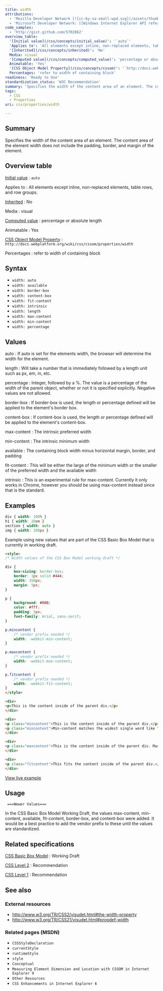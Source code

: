 ```yaml
---
title: width
attributions:
  - 'Mozilla Developer Network [![cc-by-sa-small-wpd.svg](/assets/thumb/8/8c/cc-by-sa-small-wpd.svg/120px-cc-by-sa-small-wpd.svg.png)](http://creativecommons.org/licenses/by-sa/3.0/us/): [Article](https://developer.mozilla.org/en-US/docs/Web/CSS/width)'
  - 'Microsoft Developer Network: [[Windows Internet Explorer API reference](http://msdn.microsoft.com/en-us/library/ie/hh828809%28v=vs.85%29.aspx) Article]'
code_samples:
  - 'http://gist.github.com/5702862'
overview_table:
  '[Initial value](/css/concepts/initial_value)': '`auto`'
  'Applies to': 'All elements except inline, non-replaced elements, table rows, and row groups.'
  '[Inherited](/css/concepts/inherited)': 'No'
  Media: visual
  '[Computed value](/css/concepts/computed_value)': 'percentage or absolute length'
  Animatable: 'Yes'
  '[CSS Object Model Property](/css/concepts/cssom)': '`http://docs.webplatform.org/wiki/css/cssom/properties/width`'
  Percentages: 'refer to width of containing block'
readiness: 'Ready to Use'
standardization_status: 'W3C Recommendation'
summary: 'Specifies the width of the content area of an element. The content area of the element width does not include the padding, border, and margin of the element.'
tags:
  - CSS
  - Properties
uri: css/properties/width

---
```

## <span>Summary</span>

Specifies the width of the content area of an element. The content area of the element width does not include the padding, border, and margin of the element.

## <span>Overview table</span>

[Initial value](/css/concepts/initial_value)
:   `auto`

Applies to
:   All elements except inline, non-replaced elements, table rows, and row groups.

[Inherited](/css/concepts/inherited)
:   No

Media
:   visual

[Computed value](/css/concepts/computed_value)
:   percentage or absolute length

Animatable
:   Yes

[CSS Object Model Property](/css/concepts/cssom)
:   `http://docs.webplatform.org/wiki/css/cssom/properties/width`

Percentages
:   refer to width of containing block

## <span>Syntax</span>

-   `width: auto`
-   `width: available`
-   `width: border-box`
-   `width: content-box`
-   `width: fit-content`
-   `width: intrinsic`
-   `width: length`
-   `width: max-content`
-   `width: min-content`
-   `width: percentage`

## <span>Values</span>

auto
:   If auto is set for the elements width, the browser will determine the width for the element.

length
:   Will take a number that is immediately followed by a length unit such as px, em, in, etc.

percentage
:   Integer, followed by a %. The value is a percentage of the width of the parent object, whether or not it is specified explicitly. Negative values are not allowed.

border-box
:   If border-box is used, the length or percentage defined will be applied to the element's border box.

content-box
:   If content-box is used, the length or percentage defined will be applied to the element's content-box.

max-content
:   The intrinsic preferred width

min-content
:   The intrinsic minimum width

available
:   The containing block width minus horizontal margin, border, and padding

fit-content
:   This will be either the large of the minimum width or the smaller of the preferred width and the available width

intrinsic
:   This is an experimental rule for max-content. Currently it only works in Chrome, however you should be using max-content instead since that is the standard.

## <span>Examples</span>

``` css
div { width: 100% }
h1 { width: 20em }
section { width: auto }
img { width: 100px }
```

Example using new values that are part of the CSS Basic Box Model that is currently in working draft.

``` html
<style>
/* Width values of the CSS Box Model working draft */

div {
    box-sizing: border-box;
    border: 1px solid #444;
    width: 350px;
    margin: 5px;
}

p {
    background: #000;
    color: #fff;
    padding: 5px;
    font-family: Arial, sans-serif;
}

p.mincontent {
    /* vendor prefix needed */
    width: -webkit-min-content;
}

p.maxcontent {
    /* vendor prefix needed */
    width: -webkit-max-content;
}

p.fitcontent {
    /* vendor prefix needed */
    width: -webkit-fit-content;
}
</style>

<div>
<p>This is the content inside of the parent div.</p>
</div>

<div>
<p class="mincontent">This is the content inside of the parent div.</p>
<p class="mincontent">Min-content matches the widest single word like "Antidisestablishmentarianism".</p>
</div>

<div>
<p class="maxcontent">This is the content inside of the parent div. Max-content expands to fit the content.</p>
</div>

<div>
<p class="fitcontent">This fits the content inside of the parent div.</p>
</div>
```

[View live example](http://code.webplatform.org/gist/5702862)

## <span>Usage</span>

     ===Newer Values===

In the CSS Basic Box Model Working Draft, the values max-content, min-content, available, fit-content, border-box, and content-box were added. It would be a best practice to add the vendor prefix to these until the values are standardized.

## <span>Related specifications</span>

[CSS Basic Box Model](http://dev.w3.org/csswg/css-box/#the-width-and-height-properties)
:   Working Draft

[CSS Level 2](http://www.w3.org/TR/CSS2/visudet.html#the-width-property)
:   Recommendation

[CSS Level 1](http://www.w3.org/TR/CSS1/#width)
:   Recommendation

## <span>See also</span>

### <span>External resources</span>

-   <http://www.w3.org/TR/CSS2/visudet.html#the-width-property>
-   <http://www.w3.org/TR/CSS21/visudet.html#propdef-width>

### <span>Related pages (MSDN)</span>

-   `CSSStyleDeclaration`
-   `currentStyle`
-   `runtimeStyle`
-   `style`
-   `Conceptual`
-   `Measuring Element Dimension and Location with CSSOM in Internet Explorer 9`
-   `Other Resources`
-   `CSS Enhancements in Internet Explorer 6`

